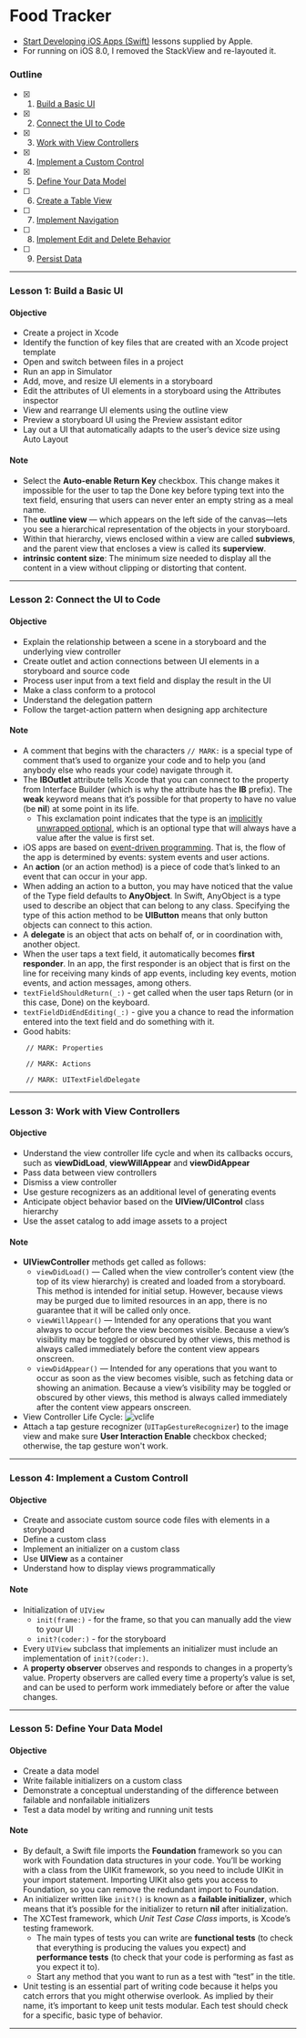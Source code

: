 # Food Tracker

- [Start Developing iOS Apps (Swift)](https://developer.apple.com/library/prerelease/ios/referencelibrary/GettingStarted/DevelopiOSAppsSwift/index.html) lessons supplied by Apple.
- For running on iOS 8.0, I removed the StackView and re-layouted it.

### Outline

- [x] 1. [Build a Basic UI](https://developer.apple.com/library/prerelease/ios/referencelibrary/GettingStarted/DevelopiOSAppsSwift/Lesson2.html)
- [x] 2. [Connect the UI to Code](https://developer.apple.com/library/prerelease/ios/referencelibrary/GettingStarted/DevelopiOSAppsSwift/Lesson3.html)
- [x] 3. [Work with View Controllers](https://developer.apple.com/library/prerelease/ios/referencelibrary/GettingStarted/DevelopiOSAppsSwift/Lesson4.html)
- [x] 4. [Implement a Custom Control](https://developer.apple.com/library/prerelease/ios/referencelibrary/GettingStarted/DevelopiOSAppsSwift/Lesson5.html)
- [x] 5. [Define Your Data Model](https://developer.apple.com/library/prerelease/ios/referencelibrary/GettingStarted/DevelopiOSAppsSwift/Lesson6.html)
- [ ] 6. [Create a Table View](https://developer.apple.com/library/prerelease/ios/referencelibrary/GettingStarted/DevelopiOSAppsSwift/Lesson7.html)
- [ ] 7. [Implement Navigation](https://developer.apple.com/library/prerelease/ios/referencelibrary/GettingStarted/DevelopiOSAppsSwift/Lesson8.html)
- [ ] 8. [Implement Edit and Delete Behavior](https://developer.apple.com/library/prerelease/ios/referencelibrary/GettingStarted/DevelopiOSAppsSwift/Lesson9.html)
- [ ] 9. [Persist Data](https://developer.apple.com/library/prerelease/ios/referencelibrary/GettingStarted/DevelopiOSAppsSwift/Lesson10.html)

---

### Lesson 1: Build a Basic UI

#### Objective

- Create a project in Xcode
- Identify the function of key files that are created with an Xcode project template
- Open and switch between files in a project
- Run an app in Simulator
- Add, move, and resize UI elements in a storyboard
- Edit the attributes of UI elements in a storyboard using the Attributes inspector
- View and rearrange UI elements using the outline view
- Preview a storyboard UI using the Preview assistant editor
- Lay out a UI that automatically adapts to the user’s device size using Auto Layout

#### Note

- Select the **Auto-enable Return Key** checkbox. This change makes it impossible for the user to tap the Done key before typing text into the text field, ensuring that users can never enter an empty string as a meal name.
- The **outline view** — which appears on the left side of the canvas—lets you see a hierarchical representation of the objects in your storyboard.
- Within that hierarchy, views enclosed within a view are called **subviews**, and the parent view that encloses a view is called its **superview**.
- **intrinsic content size**: The minimum size needed to display all the content in a view without clipping or distorting that content.

---

### Lesson 2: Connect the UI to Code

#### Objective

- Explain the relationship between a scene in a storyboard and the underlying view controller
- Create outlet and action connections between UI elements in a storyboard and source code
- Process user input from a text field and display the result in the UI
- Make a class conform to a protocol
- Understand the delegation pattern
- Follow the target-action pattern when designing app architecture

#### Note

- A comment that begins with the characters `// MARK:` is a special type of comment that’s used to organize your code and to help you (and anybody else who reads your code) navigate through it.
- The **IBOutlet** attribute tells Xcode that you can connect to the property from Interface Builder (which is why the attribute has the **IB** prefix). The **weak** keyword means that it’s possible for that property to have no value (be **nil**) at some point in its life.
  - This exclamation point indicates that the type is an [implicitly unwrapped optional](https://developer.apple.com/library/prerelease/ios/referencelibrary/GettingStarted/DevelopiOSAppsSwift/GlossaryDefinitions.html#//apple_ref/doc/uid/TP40015214-CH12-SW50), which is an optional type that will always have a value after the value is first set.
- iOS apps are based on [event-driven programming](https://developer.apple.com/library/prerelease/ios/referencelibrary/GettingStarted/DevelopiOSAppsSwift/GlossaryDefinitions.html#//apple_ref/doc/uid/TP40015214-CH12-SW38). That is, the flow of the app is determined by events: system events and user actions.
- An **action** (or an action method) is a piece of code that’s linked to an event that can occur in your app.
- When adding an action to a button, you may have noticed that the value of the Type field defaults to **AnyObject**. In Swift, AnyObject is a type used to describe an object that can belong to any class. Specifying the type of this action method to be **UIButton** means that only button objects can connect to this action.
- A **delegate** is an object that acts on behalf of, or in coordination with, another object.
- When the user taps a text field, it automatically becomes **first responder**. In an app, the first responder is an object that is first on the line for receiving many kinds of app events, including key events, motion events, and action messages, among others.
- `textFieldShouldReturn(_:)` - get called when the user taps Return (or in this case, Done) on the keyboard.
- `textFieldDidEndEditing(_:)` - give you a chance to read the information entered into the text field and do something with it.
- Good habits:
```
    // MARK: Properties

    // MARK: Actions

    // MARK: UITextFieldDelegate
```

---

### Lesson 3: Work with View Controllers

#### Objective

- Understand the view controller life cycle and when its callbacks occurs, such as **viewDidLoad**, **viewWillAppear** and **viewDidAppear**
- Pass data between view controllers
- Dismiss a view controller
- Use gesture recognizers as an additional level of generating events
- Anticipate object behavior based on the **UIView/UIControl** class hierarchy
- Use the asset catalog to add image assets to a project

#### Note

- **UIViewController** methods get called as follows:
  - `viewDidLoad()` — Called when the view controller’s content view (the top of its view hierarchy) is created and loaded from a storyboard. This method is intended for initial setup. However, because views may be purged due to limited resources in an app, there is no guarantee that it will be called only once.
  - `viewWillAppear()` — Intended for any operations that you want always to occur before the view becomes visible. Because a view’s visibility may be toggled or obscured by other views, this method is always called immediately before the content view appears onscreen.
  - `viewDidAppear()` — Intended for any operations that you want to occur as soon as the view becomes visible, such as fetching data or showing an animation. Because a view’s visibility may be toggled or obscured by other views, this method is always called immediately after the content view appears onscreen.
- View Controller Life Cycle:
  ![vclife](readmeResource/4_vclife_2x.png)
- Attach a tap gesture recognizer (`UITapGestureRecognizer`) to the image view and make sure **User Interaction Enable** checkbox checked; otherwise, the tap gesture won't work.

---

### Lesson 4: Implement a Custom Controll

#### Objective

- Create and associate custom source code files with elements in a storyboard
- Define a custom class
- Implement an initializer on a custom class
- Use **UIView** as a container
- Understand how to display views programmatically

#### Note

- Initialization of `UIView`
  - `init(frame:)` - for the frame, so that you can manually add the view to your UI
  - `init?(coder:)` - for the storyboard
- Every `UIView` subclass that implements an initializer must include an implementation of `init?(coder:)`.
- A **property observer** observes and responds to changes in a property’s value. Property observers are called every time a property’s value is set, and can be used to perform work immediately before or after the value changes.

---

### Lesson 5: Define Your Data Model

#### Objective

- Create a data model
- Write failable initializers on a custom class
- Demonstrate a conceptual understanding of the difference between failable and nonfailable initializers
- Test a data model by writing and running unit tests

#### Note

- By default, a Swift file imports the **Foundation** framework so you can work with Foundation data structures in your code. You’ll be working with a class from the UIKit framework, so you need to include UIKit in your import statement. Importing UIKit also gets you access to Foundation, so you can remove the redundant import to Foundation.
- An initializer written like `init?()` is known as a **failable initializer**, which means that it’s possible for the initializer to return **nil** after initialization.
- The XCTest framework, which *Unit Test Case Class* imports, is Xcode’s testing framework.
  - The main types of tests you can write are **functional tests** (to check that everything is producing the values you expect) and **performance tests** (to check that your code is performing as fast as you expect it to).
  - Start any method that you want to run as a test with “test” in the title.
- Unit testing is an essential part of writing code because it helps you catch errors that you might otherwise overlook. As implied by their name, it’s important to keep unit tests modular. Each test should check for a specific, basic type of behavior.

---
